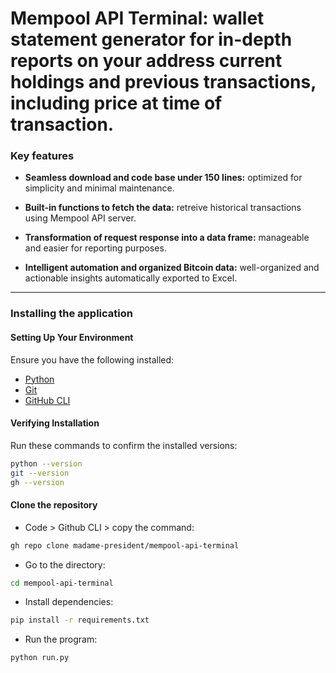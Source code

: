 # Mempool API Terminal: wallet statement generator for in-depth reports on your address current holdings and previous transactions, including price at time of transaction.

### Key features
- **Seamless download and code base under 150 lines:** optimized for simplicity and minimal maintenance.

- **Built-in functions to fetch the data:** retreive historical transactions using Mempool API server.

- **Transformation of request response into a data frame:** manageable and easier for reporting purposes.

- **Intelligent automation and organized Bitcoin data:** well-organized and actionable insights automatically exported to Excel.

---

### Installing the application

#### Setting Up Your Environment  
Ensure you have the following installed:  
- [Python](https://www.python.org/downloads/)  
- [Git](https://git-scm.com/downloads)  
- [GitHub CLI](https://cli.github.com/)  

#### Verifying Installation  
Run these commands to confirm the installed versions:  
```bash
python --version
git --version
gh --version
```

#### Clone the repository

- Code > Github CLI > copy the command:

```bash
gh repo clone madame-president/mempool-api-terminal
```
- Go to the directory:

```bash
cd mempool-api-terminal
```

- Install dependencies:

```bash
pip install -r requirements.txt
```

- Run the program:

```bash
python run.py
```

